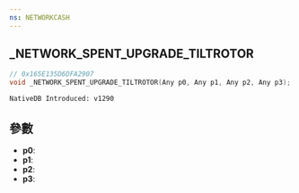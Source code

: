```yaml
---
ns: NETWORKCASH
---
```

## _NETWORK_SPENT_UPGRADE_TILTROTOR

```c
// 0x165E135D6DFA2907
void _NETWORK_SPENT_UPGRADE_TILTROTOR(Any p0, Any p1, Any p2, Any p3);
```

```
NativeDB Introduced: v1290
```

## 參數
* **p0**:
* **p1**:
* **p2**:
* **p3**:

